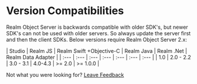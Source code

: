 # Version Compatibilities

Realm Object Server is backwards compatible with older SDK's, but newer SDK's can not be used with older servers. So always update the server first and then the client SDKs. Below versions require Realm Object Server 2.x:

| Studio | Realm JS | Realm Swift +Objective-C | Realm Java | Realm .Net | Realm Data Adapter |
| :--- | :--- | :--- | :--- | :--- | :--- | :--- |
| 1.0 | 2.0 - 2.2  | 3.0 - 3.1 | 4.0-4.3 | &gt;= 2.0 | &gt;= 1.0.0 |



Not what you were looking for? [Leave Feedback](https://www.getfeedback.com/r/uO1Zl0vE)

